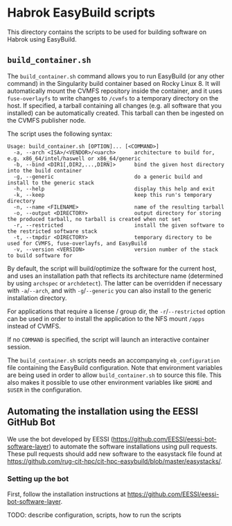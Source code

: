 # Habrok EasyBuild scripts

This directory contains the scripts to be used for building software on Habrok using EasyBuild.

## `build_container.sh`
The `build_container.sh` command allows you to run EasyBuild (or any other command) in the Singularity build container based on Rocky Linux 8.
It will automatically mount the CVMFS repository inside the container, and it uses `fuse-overlayfs` to write changes to `/cvmfs` to
a temporary directory on the host. If specified, a tarball containing all changes (e.g. all software that you installed) can be automatically created.
This tarball can then be ingested on the CVMFS publisher node.

The script uses the following syntax:

```
Usage: build_container.sh [OPTION]... [<COMMAND>]
  -a, --arch <ISA>/<VENDOR>/<uarch>      architecture to build for, e.g. x86_64/intel/haswell or x86_64/generic
  -b, --bind <DIR1[,DIR2,...,DIRN]>      bind the given host directory into the build container
  -g, --generic                          do a generic build and install to the generic stack
  -h, --help                             display this help and exit
  -k, --keep                             keep this run's temporary directory
  -n, --name <FILENAME>                  name of the resulting tarball
  -o, --output <DIRECTORY>               output directory for storing the produced tarball, no tarball is created when not set
  -r, --restricted                       install the given software to the restricted software stack
  -t, --tmpdir <DIRECTORY>               temporary directory to be used for CVMFS, fuse-overlayfs, and EasyBuild
  -v, --version <VERSION>                version number of the stack to build software for
```

By default, the script will build/optimize the software for the current host, and uses an installation path that reflects its architecture name (determined by using `archspec` or `archdetect`).
The latter can be overridden if necessary with `-a`/`--arch`, and with `-g`/`--generic` you can also install to the generic installation directory.

For applications that require a license / group dir, the `-r`/`--restricted` option can be used in order to install the application to the NFS mount `/apps` instead of CVMFS.

If no `COMMAND` is specified, the script will launch an interactive container session.

The `build_container.sh` scripts needs an accompanying `eb_configuration` file containing the EasyBuild configuration. Note that environment variables are being used in order to allow
`build_container.sh` to source this file. This also makes it possible to use other environment variables like `$HOME` and `$USER` in the configuration.


## Automating the installation using the EESSI GitHub Bot

We use the bot developed by EESSI (https://github.com/EESSI/eessi-bot-software-layer) to automate the software installations using pull requests.
These pull requests should add new software to the easystack file found at https://github.com/rug-cit-hpc/cit-hpc-easybuild/blob/master/easystacks/.

### Setting up the bot
First, follow the installation instructions at https://github.com/EESSI/eessi-bot-software-layer. 

TODO: describe configuration, scripts, how to run the scripts

